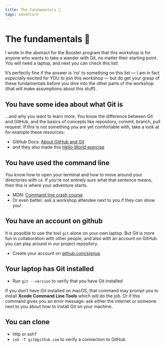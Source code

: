 ```yaml
---
title: The fundamentals 🌱
tags: adventure
---
```


# The fundamentals 🌱

I wrote in the abstract for the Booster program that this workshop is for anyone who wants to take a wander with Git, no matter their starting point. You will need a laptop, and next you can check this list!

It’s perfectly fine if the answer is ‘no’ to something on this list — I am in fact _especially_ excited for YOU to join this workshop — but do get your grasp of these fundamentals before you dive into the other parts of the workshop (that will make assumptions about this stuff).

## You have some idea about what Git is

…and why you want to learn more. You know the difference between Git and GitHub, and the basics of concepts like repository, commit, branch, pull request. If this is not something you are yet comfortable with, take a look at for example these resources:

- GitHub Docs: [About GitHub and Git](https://docs.github.com/en/get-started/start-your-journey/about-github-and-git)
- and they also made this [Hello World exercise](https://docs.github.com/en/get-started/start-your-journey/hello-world)

## You have used the command line

You know how to open your terminal and how to move around your directories with `cd`. If you’re not entirely sure what that sentence means, then this is where your adventure starts.

- MDN: [Command line crash course](https://developer.mozilla.org/en-US/docs/Learn/Tools_and_testing/Understanding_client-side_tools/Command_line#basic_built-in_terminal_commands)
- Or even better: ask a workshop attendee next to you if they can show you!

## You have an account on github

It is possible to use the tool `git` alone on your own laptop. But Git is more fun in collaboration with other people, and also with an account on GitHub you can play around in our project repository.

- Create your account on [github.com/signup](https://github.com/signup)

## Your laptop has Git installed

- Run `git --version` to verify that you have Git installed

If you don’t have Git installed on macOS, that command may prompt you to install **Xcode Command Line Tools** which will do the job. Or if this command gives you an error message: ask either the internet or someone next to you about how to install Git on your machine.

## You can clone

- http or ssh?
- `ssh -T git@github.com` to verify a connection to GitHub
